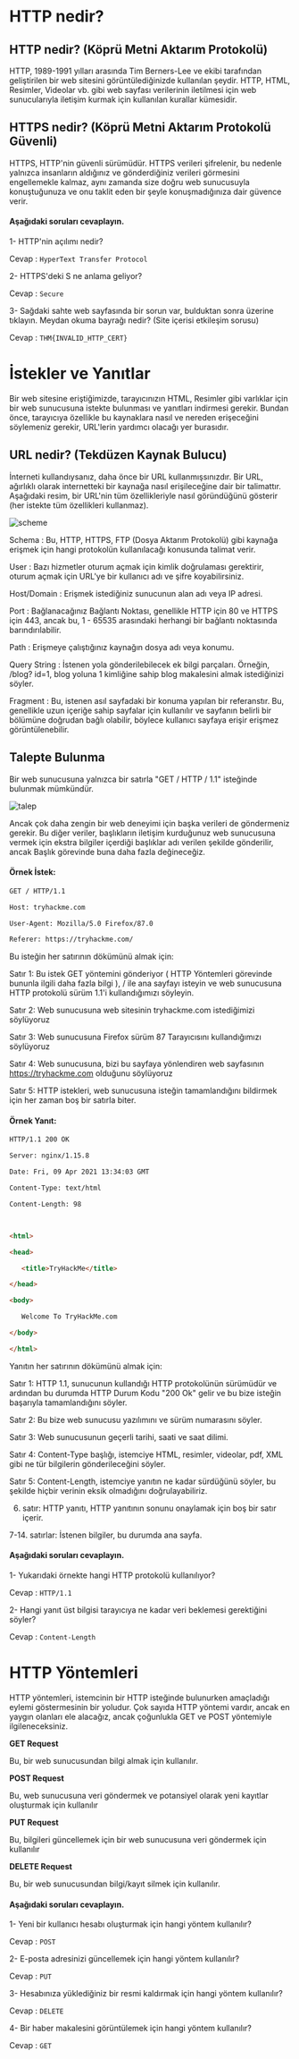 # HTTP nedir? 

## HTTP nedir? (Köprü Metni Aktarım Protokolü)
 HTTP, 1989-1991 yılları arasında Tim Berners-Lee ve ekibi tarafından geliştirilen bir web sitesini görüntülediğinizde kullanılan şeydir. HTTP, HTML, Resimler, Videolar vb. gibi web sayfası verilerinin iletilmesi için web sunucularıyla iletişim kurmak için kullanılan kurallar kümesidir.

## HTTPS nedir? (Köprü Metni Aktarım Protokolü Güvenli)

 HTTPS, HTTP'nin güvenli sürümüdür. HTTPS verileri şifrelenir, bu nedenle yalnızca insanların aldığınız ve gönderdiğiniz verileri görmesini engellemekle kalmaz, aynı zamanda size doğru web sunucusuyla konuştuğunuza ve onu taklit eden bir şeyle konuşmadığınıza dair güvence verir.

#### Aşağıdaki soruları cevaplayın.

1- HTTP'nin açılımı nedir?

Cevap :  `HyperText Transfer Protocol`

2- HTTPS'deki S ne anlama geliyor?

Cevap : `Secure`

3- Sağdaki sahte web sayfasında bir sorun var, bulduktan sonra üzerine tıklayın. Meydan okuma bayrağı nedir? (Site içerisi etkileşim sorusu)

Cevap : `THM{INVALID_HTTP_CERT}`

# İstekler ve Yanıtlar 

 Bir web sitesine eriştiğimizde, tarayıcınızın HTML, Resimler gibi varlıklar için bir web sunucusuna istekte bulunması ve yanıtları indirmesi gerekir. Bundan önce, tarayıcıya özellikle bu kaynaklara nasıl ve nereden erişeceğini söylemeniz gerekir, URL'lerin yardımcı olacağı yer burasıdır.

## URL nedir? (Tekdüzen Kaynak Bulucu)
 İnterneti kullandıysanız, daha önce bir URL kullanmışsınızdır. Bir URL, ağırlıklı olarak internetteki bir kaynağa nasıl erişileceğine dair bir talimattır. Aşağıdaki resim, bir URL'nin tüm özellikleriyle nasıl göründüğünü gösterir (her istekte tüm özellikleri kullanmaz).
 

![scheme](https://github.com/user-attachments/assets/ee92ae9f-23dc-43ef-814d-38791b41498c)


Schema : Bu, HTTP, HTTPS, FTP (Dosya Aktarım Protokolü) gibi kaynağa erişmek için hangi protokolün kullanılacağı konusunda talimat verir.

User : Bazı hizmetler oturum açmak için kimlik doğrulaması gerektirir, oturum açmak için URL'ye bir kullanıcı adı ve şifre koyabilirsiniz.

Host/Domain : Erişmek istediğiniz sunucunun alan adı veya IP adresi.

Port : Bağlanacağınız Bağlantı Noktası, genellikle HTTP için 80 ve HTTPS için 443, ancak bu, 1 - 65535 arasındaki herhangi bir bağlantı noktasında barındırılabilir.

Path : Erişmeye çalıştığınız kaynağın dosya adı veya konumu.

Query String : İstenen yola gönderilebilecek ek bilgi parçaları. Örneğin, /blog? id=1, blog yoluna 1 kimliğine sahip blog makalesini almak istediğinizi söyler.

Fragment : Bu, istenen asıl sayfadaki bir konuma yapılan bir referanstır. Bu, genellikle uzun içeriğe sahip sayfalar için kullanılır ve sayfanın belirli bir bölümüne doğrudan bağlı olabilir, böylece kullanıcı sayfaya erişir erişmez görüntülenebilir.

## Talepte Bulunma 
 Bir web sunucusuna yalnızca bir satırla "GET / HTTP / 1.1" isteğinde bulunmak mümkündür.
 
![talep](https://github.com/user-attachments/assets/0f521945-c73b-4b75-afee-9db5a1b1c7b8)

 Ancak çok daha zengin bir web deneyimi için başka verileri de göndermeniz gerekir. Bu diğer veriler, başlıkların iletişim kurduğunuz web sunucusuna vermek için ekstra bilgiler içerdiği başlıklar adı verilen şekilde gönderilir, ancak Başlık görevinde buna daha fazla değineceğiz.

#### Örnek İstek:

 ```html
GET / HTTP/1.1

Host: tryhackme.com

User-Agent: Mozilla/5.0 Firefox/87.0

Referer: https://tryhackme.com/
```
Bu isteğin her satırının dökümünü almak için:

Satır 1: Bu istek GET yöntemini gönderiyor ( HTTP Yöntemleri görevinde bununla ilgili daha fazla bilgi ), / ile ana sayfayı isteyin ve web sunucusuna HTTP protokolü sürüm 1.1'i kullandığımızı söyleyin.

Satır 2: Web sunucusuna web sitesinin tryhackme.com istediğimizi söylüyoruz

Satır 3: Web sunucusuna Firefox sürüm 87 Tarayıcısını kullandığımızı söylüyoruz

Satır 4: Web sunucusuna, bizi bu sayfaya yönlendiren web sayfasının https://tryhackme.com olduğunu söylüyoruz

Satır 5: HTTP istekleri, web sunucusuna isteğin tamamlandığını bildirmek için her zaman boş bir satırla biter.

#### Örnek Yanıt:

 ```html
HTTP/1.1 200 OK

Server: nginx/1.15.8

Date: Fri, 09 Apr 2021 13:34:03 GMT

Content-Type: text/html

Content-Length: 98



<html>

<head>

    <title>TryHackMe</title>

</head>

<body>

    Welcome To TryHackMe.com

</body>

</html>
```
Yanıtın her satırının dökümünü almak için:

Satır 1: HTTP 1.1, sunucunun kullandığı HTTP protokolünün sürümüdür ve ardından bu durumda HTTP Durum Kodu "200 Ok" gelir ve bu bize isteğin başarıyla tamamlandığını söyler.

Satır 2: Bu bize web sunucusu yazılımını ve sürüm numarasını söyler.

Satır 3: Web sunucusunun geçerli tarihi, saati ve saat dilimi.

Satır 4: Content-Type başlığı, istemciye HTML, resimler, videolar, pdf, XML gibi ne tür bilgilerin gönderileceğini söyler.

Satır 5: Content-Length, istemciye yanıtın ne kadar sürdüğünü söyler, bu şekilde hiçbir verinin eksik olmadığını doğrulayabiliriz.

6. satır: HTTP yanıtı, HTTP yanıtının sonunu onaylamak için boş bir satır içerir.

7-14. satırlar: İstenen bilgiler, bu durumda ana sayfa.

#### Aşağıdaki soruları cevaplayın.

1- Yukarıdaki örnekte hangi HTTP protokolü kullanılıyor?

Cevap :  `HTTP/1.1`

2- Hangi yanıt üst bilgisi tarayıcıya ne kadar veri beklemesi gerektiğini söyler?

Cevap :  `Content-Length`

# HTTP Yöntemleri

 HTTP yöntemleri, istemcinin bir HTTP isteğinde bulunurken amaçladığı eylemi göstermesinin bir yoludur. Çok sayıda HTTP yöntemi vardır, ancak en yaygın olanları ele alacağız, ancak çoğunlukla GET ve POST yöntemiyle ilgileneceksiniz.

**GET Request**

Bu, bir web sunucusundan bilgi almak için kullanılır.

**POST Request**

Bu, web sunucusuna veri göndermek ve potansiyel olarak yeni kayıtlar oluşturmak için kullanılır

**PUT Request**

Bu, bilgileri güncellemek için bir web sunucusuna veri göndermek için kullanılır

**DELETE Request**

Bu, bir web sunucusundan bilgi/kayıt silmek için kullanılır.

#### Aşağıdaki soruları cevaplayın.

1- Yeni bir kullanıcı hesabı oluşturmak için hangi yöntem kullanılır?

Cevap :  `POST`

2- E-posta adresinizi güncellemek için hangi yöntem kullanılır?

Cevap :  `PUT`

3- Hesabınıza yüklediğiniz bir resmi kaldırmak için hangi yöntem kullanılır?

Cevap :  `DELETE`

4- Bir haber makalesini görüntülemek için hangi yöntem kullanılır?

Cevap :  `GET`


